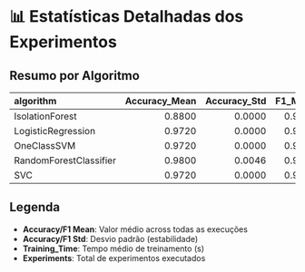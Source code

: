 # 📊 Estatísticas Detalhadas dos Experimentos

## Resumo por Algoritmo

| algorithm              |   Accuracy_Mean |   Accuracy_Std |   F1_Mean |   F1_Std |   Training_Time |   Experiments |
|:-----------------------|----------------:|---------------:|----------:|---------:|----------------:|--------------:|
| IsolationForest        |          0.8800 |         0.0000 |    0.9345 |   0.0000 |          0.1055 |        2.0000 |
| LogisticRegression     |          0.9720 |         0.0000 |    0.9856 |   0.0000 |          0.0157 |        4.0000 |
| OneClassSVM            |          0.9720 |         0.0000 |    0.9855 |   0.0000 |          0.0037 |        2.0000 |
| RandomForestClassifier |          0.9800 |         0.0046 |    0.9897 |   0.0024 |          0.0365 |        4.0000 |
| SVC                    |          0.9720 |         0.0000 |    0.9856 |   0.0000 |          0.0335 |        2.0000 |

## Legenda
- **Accuracy/F1 Mean**: Valor médio across todas as execuções
- **Accuracy/F1 Std**: Desvio padrão (estabilidade)
- **Training_Time**: Tempo médio de treinamento (s)
- **Experiments**: Total de experimentos executados
